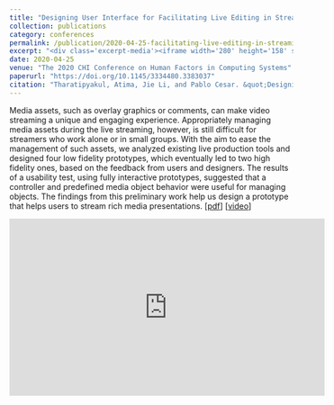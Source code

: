 ```yaml
---
title: "Designing User Interface for Facilitating Live Editing in Streaming"
collection: publications
category: conferences
permalink: /publication/2020-04-25-facilitating-live-editing-in-streaming
excerpt: "<div class='excerpt-media'><iframe width='280' height='158' src='https://www.youtube.com/embed/VrbYwSsnuKo' title='YouTube video player' frameborder='0' allow='accelerometer; autoplay; clipboard-write; encrypted-media; gyroscope; picture-in-picture' allowfullscreen></iframe></div>"
date: 2020-04-25
venue: "The 2020 CHI Conference on Human Factors in Computing Systems"
paperurl: "https://doi.org/10.1145/3334480.3383037"
citation: "Tharatipyakul, Atima, Jie Li, and Pablo Cesar. &quot;Designing User Interface for Facilitating Live Editing in Streaming.&quot; <i>Extended Abstracts of the 2020 CHI Conference on Human Factors in Computing Systems</i>. 2020."
---
```


Media assets, such as overlay graphics or comments, can make video streaming a unique and engaging experience. Appropriately managing media assets during the live streaming, however, is still difficult for streamers who work alone or in small groups. With the aim to ease the management of such assets, we analyzed existing live production tools and designed four low fidelity prototypes, which eventually led to two high fidelity ones, based on the feedback from users and designers. The results of a usability test, using fully interactive prototypes, suggested that a controller and predefined media object behavior were useful for managing objects. The findings from this preliminary work help us design a prototype that helps users to stream rich media presentations. [[pdf](https://doi.org/10.1145/3334480.3383037?cid=99659116563)] [[video](https://youtu.be/VrbYwSsnuKo)]

<iframe width="560" height="315" src="https://www.youtube.com/embed/VrbYwSsnuKo" title="YouTube video player" frameborder="0" allow="accelerometer; autoplay; clipboard-write; encrypted-media; gyroscope; picture-in-picture" allowfullscreen></iframe>
